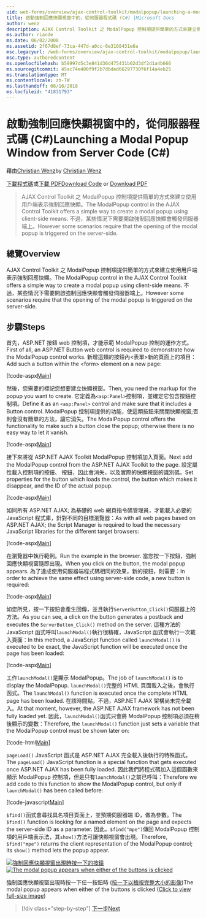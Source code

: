 ```yaml
---
uid: web-forms/overview/ajax-control-toolkit/modalpopup/launching-a-modal-popup-window-from-server-code-cs
title: 啟動強制回應快顯視窗中的，從伺服器程式碼 (C#) |Microsoft Docs
author: wenz
description: AJAX Control Toolkit 之 ModalPopup 控制項提供簡單的方式來建立使用用戶端表示強制回應快顯。 不過有些情況下會需要該 t...
ms.author: riande
ms.date: 06/02/2008
ms.assetid: 2f67d8ef-73ca-447d-a0cc-6e3168431e6a
msc.legacyurl: /web-forms/overview/ajax-control-toolkit/modalpopup/launching-a-modal-popup-window-from-server-code-cs
msc.type: authoredcontent
ms.openlocfilehash: b59997d5c3e841d36d475431b02d3df2d1a4b666
ms.sourcegitcommit: 45ac74e400f9f2b7dbded66297730f6f14a4eb25
ms.translationtype: MT
ms.contentlocale: zh-TW
ms.lasthandoff: 08/16/2018
ms.locfileid: "41831793"
---
```

<a name="launching-a-modal-popup-window-from-server-code-c"></a><span data-ttu-id="78e9a-104">啟動強制回應快顯視窗中的，從伺服器程式碼 (C#)</span><span class="sxs-lookup"><span data-stu-id="78e9a-104">Launching a Modal Popup Window from Server Code (C#)</span></span>
====================
<span data-ttu-id="78e9a-105">藉由[Christian Wenz](https://github.com/wenz)</span><span class="sxs-lookup"><span data-stu-id="78e9a-105">by [Christian Wenz](https://github.com/wenz)</span></span>

<span data-ttu-id="78e9a-106">[下載程式碼](http://download.microsoft.com/download/2/4/0/24052038-f942-4336-905b-b60ae56f0dd5/ModalPopup1.cs.zip)或[下載 PDF](http://download.microsoft.com/download/b/6/a/b6ae89ee-df69-4c87-9bfb-ad1eb2b23373/modalpopup1CS.pdf)</span><span class="sxs-lookup"><span data-stu-id="78e9a-106">[Download Code](http://download.microsoft.com/download/2/4/0/24052038-f942-4336-905b-b60ae56f0dd5/ModalPopup1.cs.zip) or [Download PDF](http://download.microsoft.com/download/b/6/a/b6ae89ee-df69-4c87-9bfb-ad1eb2b23373/modalpopup1CS.pdf)</span></span>

> <span data-ttu-id="78e9a-107">AJAX Control Toolkit 之 ModalPopup 控制項提供簡單的方式來建立使用用戶端表示強制回應快顯。</span><span class="sxs-lookup"><span data-stu-id="78e9a-107">The ModalPopup control in the AJAX Control Toolkit offers a simple way to create a modal popup using client-side means.</span></span> <span data-ttu-id="78e9a-108">不過，某些情況下需要開啟強制回應快顯會觸發伺服器端上。</span><span class="sxs-lookup"><span data-stu-id="78e9a-108">However some scenarios require that the opening of the modal popup is triggered on the server-side.</span></span>


## <a name="overview"></a><span data-ttu-id="78e9a-109">總覽</span><span class="sxs-lookup"><span data-stu-id="78e9a-109">Overview</span></span>

<span data-ttu-id="78e9a-110">AJAX Control Toolkit 之 ModalPopup 控制項提供簡單的方式來建立使用用戶端表示強制回應快顯。</span><span class="sxs-lookup"><span data-stu-id="78e9a-110">The ModalPopup control in the AJAX Control Toolkit offers a simple way to create a modal popup using client-side means.</span></span> <span data-ttu-id="78e9a-111">不過，某些情況下需要開啟強制回應快顯會觸發伺服器端上。</span><span class="sxs-lookup"><span data-stu-id="78e9a-111">However some scenarios require that the opening of the modal popup is triggered on the server-side.</span></span>

## <a name="steps"></a><span data-ttu-id="78e9a-112">步驟</span><span class="sxs-lookup"><span data-stu-id="78e9a-112">Steps</span></span>

<span data-ttu-id="78e9a-113">首先，ASP.NET 按鈕 web 控制項，才能示範 ModalPopup 控制的運作方式。</span><span class="sxs-lookup"><span data-stu-id="78e9a-113">First of all, an ASP.NET Button web control is required to demonstrate how the ModalPopup control works.</span></span> <span data-ttu-id="78e9a-114">新增這類的按鈕內&lt;表單&gt;新的頁面上的項目：</span><span class="sxs-lookup"><span data-stu-id="78e9a-114">Add such a button within the &lt;form&gt; element on a new page:</span></span>

[!code-aspx[Main](launching-a-modal-popup-window-from-server-code-cs/samples/sample1.aspx)]

<span data-ttu-id="78e9a-115">然後，您需要的標記您想要建立快顯視窗。</span><span class="sxs-lookup"><span data-stu-id="78e9a-115">Then, you need the markup for the popup you want to create.</span></span> <span data-ttu-id="78e9a-116">它定義為`<asp:Panel>`控制項，並確定它包含按鈕控制項。</span><span class="sxs-lookup"><span data-stu-id="78e9a-116">Define it as an `<asp:Panel>` control and make sure that it includes a Button control.</span></span> <span data-ttu-id="78e9a-117">ModalPopup 控制項提供的功能，使這類按鈕來關閉快顯視窗;否則會沒有簡單的方法，讓它消失。</span><span class="sxs-lookup"><span data-stu-id="78e9a-117">The ModalPopup control offers the functionality to make such a button close the popup; otherwise there is no easy way to let it vanish.</span></span>

[!code-aspx[Main](launching-a-modal-popup-window-from-server-code-cs/samples/sample2.aspx)]

<span data-ttu-id="78e9a-118">接下來將從 ASP.NET AJAX Toolkit ModalPopup 控制項加入頁面。</span><span class="sxs-lookup"><span data-stu-id="78e9a-118">Next add the ModalPopup control from the ASP.NET AJAX Toolkit to the page.</span></span> <span data-ttu-id="78e9a-119">設定屬性載入控制項的按鈕、 按鈕，因此會消失，以及實際的快顯視窗的識別碼。</span><span class="sxs-lookup"><span data-stu-id="78e9a-119">Set properties for the button which loads the control, the button which makes it disappear, and the ID of the actual popup.</span></span>

[!code-aspx[Main](launching-a-modal-popup-window-from-server-code-cs/samples/sample3.aspx)]

<span data-ttu-id="78e9a-120">如同所有 ASP.NET AJAX; 為基礎的 web 網頁指令碼管理員，才能載入必要的 JavaScript 程式庫，針對不同的目標瀏覽器：</span><span class="sxs-lookup"><span data-stu-id="78e9a-120">As with all web pages based on ASP.NET AJAX; the Script Manager is required to load the necessary JavaScript libraries for the different target browsers:</span></span>

[!code-aspx[Main](launching-a-modal-popup-window-from-server-code-cs/samples/sample4.aspx)]

<span data-ttu-id="78e9a-121">在瀏覽器中執行範例。</span><span class="sxs-lookup"><span data-stu-id="78e9a-121">Run the example in the browser.</span></span> <span data-ttu-id="78e9a-122">當您按一下按鈕，強制回應快顯視窗隨即出現。</span><span class="sxs-lookup"><span data-stu-id="78e9a-122">When you click on the button, the modal popup appears.</span></span> <span data-ttu-id="78e9a-123">為了達成使用伺服器端程式碼相同的效果，新的按鈕，則需要：</span><span class="sxs-lookup"><span data-stu-id="78e9a-123">In order to achieve the same effect using server-side code, a new button is required:</span></span>

[!code-aspx[Main](launching-a-modal-popup-window-from-server-code-cs/samples/sample5.aspx)]

<span data-ttu-id="78e9a-124">如您所見，按一下按鈕會產生回傳，並且執行`ServerButton_Click()`伺服器上的方法。</span><span class="sxs-lookup"><span data-stu-id="78e9a-124">As you can see, a click on the button generates a postback and executes the `ServerButton_Click()` method on the server.</span></span> <span data-ttu-id="78e9a-125">這種方法的 JavaScript 函式呼叫`launchModal()`執行很精確，JavaScript 函式會執行一次載入頁面：</span><span class="sxs-lookup"><span data-stu-id="78e9a-125">In this method, a JavaScript function called `launchModal()` is executed to be exact, the JavaScript function will be executed once the page has been loaded:</span></span>

[!code-aspx[Main](launching-a-modal-popup-window-from-server-code-cs/samples/sample6.aspx)]

<span data-ttu-id="78e9a-126">工作`launchModal()`是顯示 ModalPopup。</span><span class="sxs-lookup"><span data-stu-id="78e9a-126">The job of `launchModal()` is to display the ModalPopup.</span></span> <span data-ttu-id="78e9a-127">`launchModal()`完整的 HTML 頁面載入之後，會執行函式。</span><span class="sxs-lookup"><span data-stu-id="78e9a-127">The `launchModal()` function is executed once the complete HTML page has been loaded.</span></span> <span data-ttu-id="78e9a-128">在該時間點，不過，ASP.NET AJAX 架構尚未完全載入。</span><span class="sxs-lookup"><span data-stu-id="78e9a-128">At that moment, however, the ASP.NET AJAX framework has not been fully loaded yet.</span></span> <span data-ttu-id="78e9a-129">因此，`launchModal()`函式只會將 ModalPopup 控制項必須在稍後顯示的變數：</span><span class="sxs-lookup"><span data-stu-id="78e9a-129">Therefore, the `launchModal()` function just sets a variable that the ModalPopup control must be shown later on:</span></span>

[!code-html[Main](launching-a-modal-popup-window-from-server-code-cs/samples/sample7.html)]

<span data-ttu-id="78e9a-130">`pageLoad()` JavaScript 函式是 ASP.NET AJAX 完全載入後執行的特殊函式。</span><span class="sxs-lookup"><span data-stu-id="78e9a-130">The `pageLoad()` JavaScript function is a special function that gets executed once ASP.NET AJAX has been fully loaded.</span></span> <span data-ttu-id="78e9a-131">因此我們將程式碼加入這個函數來顯示 ModalPopup 控制項，但是只有`launchModal()`之前已呼叫：</span><span class="sxs-lookup"><span data-stu-id="78e9a-131">Therefore we add code to this function to show the ModalPopup control, but only if `launchModal()` has been called before:</span></span>

[!code-javascript[Main](launching-a-modal-popup-window-from-server-code-cs/samples/sample8.js)]

<span data-ttu-id="78e9a-132">`$find()`函式會尋找具名項目頁面上，並預期伺服器端 ID，做為參數。</span><span class="sxs-lookup"><span data-stu-id="78e9a-132">The `$find()` function is looking for a named element on the page and expects the server-side ID as a parameter.</span></span> <span data-ttu-id="78e9a-133">因此，`$find("mpe")`傳回 ModalPopup 控制項的用戶端表示法，其`show()`方法可讓快顯視窗會出現。</span><span class="sxs-lookup"><span data-stu-id="78e9a-133">Therefore, `$find("mpe")` returns the client representation of the ModalPopup control; its `show()` method lets the popup appear.</span></span>


<span data-ttu-id="78e9a-134">[![強制回應快顯視窗出現時按一下的按鈕](launching-a-modal-popup-window-from-server-code-cs/_static/image2.png)](launching-a-modal-popup-window-from-server-code-cs/_static/image1.png)</span><span class="sxs-lookup"><span data-stu-id="78e9a-134">[![The modal popup appears when either of the buttons is clicked](launching-a-modal-popup-window-from-server-code-cs/_static/image2.png)](launching-a-modal-popup-window-from-server-code-cs/_static/image1.png)</span></span>

<span data-ttu-id="78e9a-135">強制回應快顯視窗出現時按一下任一按鈕時 ([按一下以檢視完整大小的影像](launching-a-modal-popup-window-from-server-code-cs/_static/image3.png))</span><span class="sxs-lookup"><span data-stu-id="78e9a-135">The modal popup appears when either of the buttons is clicked ([Click to view full-size image](launching-a-modal-popup-window-from-server-code-cs/_static/image3.png))</span></span>

> [!div class="step-by-step"]
> [<span data-ttu-id="78e9a-136">下一步</span><span class="sxs-lookup"><span data-stu-id="78e9a-136">Next</span></span>](using-modalpopup-with-a-repeater-control-cs.md)
